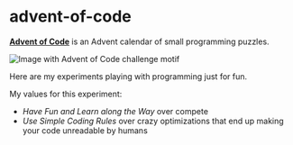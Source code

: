 # advent-of-code
**[Advent of Code](https://adventofcode.com/)** is an Advent calendar of small programming puzzles.

![Image with Advent of Code challenge motif](https://pbs.twimg.com/media/EkaoQQTXEAMA4BN?format=jpg&name=large)

Here are my experiments playing with programming just for fun.

My values for this experiment:
- *Have Fun and Learn along the Way* over compete
- *Use Simple Coding Rules* over crazy optimizations that end up making your code unreadable by humans
